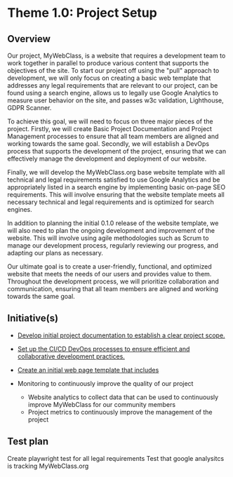 # Theme 1.0: Project Setup
## Overview
Our project, MyWebClass, is a website that requires a development team to work together in parallel to produce various content that supports the objectives of the site. To start our project off using the "pull" approach to development, we will only focus on creating a basic web template that addresses any legal requirements that are relevant to our project, can be found using a search engine, allows us to legally use Google Analytics to measure user behavior on the site, and passes w3c validation, Lighthouse, GDPR Scanner.

To achieve this goal, we will need to focus on three major pieces of the project. Firstly, we will create Basic Project Documentation and Project Management processes to ensure that all team members are aligned and working towards the same goal. Secondly, we will establish a DevOps process that supports the development of the project, ensuring that we can effectively manage the development and deployment of our website.

Finally, we will develop the MyWebClass.org base website template with all technical and legal requirements satisfied to use Google Analytics and be appropriately listed in a search engine by implementing basic on-page SEO requirements. This will involve ensuring that the website template meets all necessary technical and legal requirements and is optimized for search engines.

In addition to planning the initial 0.1.0 release of the website template, we will also need to plan the ongoing development and improvement of the website. This will involve using agile methodologies such as Scrum to manage our development process, regularly reviewing our progress, and adapting our plans as necessary.

Our ultimate goal is to create a user-friendly, functional, and optimized website that meets the needs of our users and provides value to them. Throughout the development process, we will prioritize collaboration and communication, ensuring that all team members are aligned and working towards the same goal.
## Initiative(s)

* [Develop initial project documentation to establish a clear project scope.](mywebclass-agile-docs/documentation/theme_1/initiatives/initiative_devops.md)
* [Set up the CI/CD DevOps processes to ensure efficient and collaborative development practices.](initiatives/initiative_devops.md)
* [Create an initial web page template that includes](initiatives/initiative_webpage_template.md)

* Monitoring to continuously improve the quality of our project
  * Website analytics to collect data that can be used to continuously improve MyWebClass for our community members
  * Project metrics to continuously improve the management of the project

## Test plan
Create playwright test for all legal requirements
Test that google analysitcs is tracking MyWebClass.org

